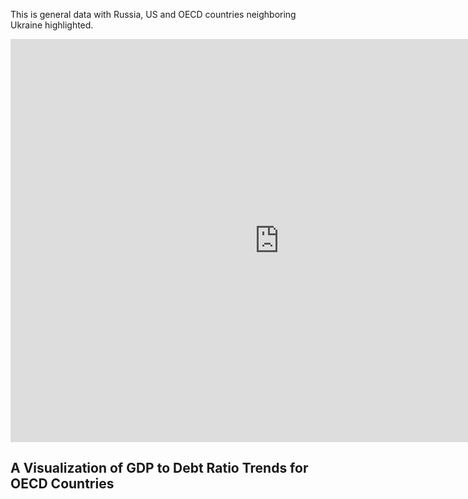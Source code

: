 This is general data with Russia, US and OECD countries neighboring Ukraine highlighted. 

<iframe src="https://data.oecd.org/chart/6SkK" width="860" height="645" style="border: 0" mozallowfullscreen="true" webkitallowfullscreen="true" allowfullscreen="true"><a href="https://data.oecd.org/chart/6SkK" target="_blank">OECD Chart: General government debt, Total, % of GDP, Annual, 2020</a></iframe>

## A Visualization of GDP to Debt Ratio Trends for OECD Countries

<div class="flourish-embed flourish-chart" data-src="visualisation/11736508"><script src="https://public.flourish.studio/resources/embed.js"></script></div>
